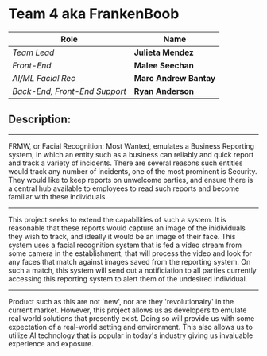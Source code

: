 # Team 4 aka FrankenBoob

Role | Name
---|---
*Team Lead*| **Julieta Mendez**
*Front-End*| **Malee Seechan**
*AI/ML Facial Rec*| **Marc Andrew Bantay**
*Back-End, Front-End Support*| **Ryan Anderson**
 
  
## Description: 
  <hr>  
FRMW, or Facial Recognition: Most Wanted, emulates a Business Reporting system, in which an entity such as a business can reliably and quick report and track a variety of incidents. There are several reasons such entities would track any number of incidents, one of the most prominent is Security. They would like to keep reports on unwelcome parties, and ensure there is a central hub available to employees to read such reports and become familiar with these individuals   
  <hr>  
This project seeks to extend the capabilities of such a system. It is reasonable that these reports would capture an image of the inidividuals they wish to track, and ideally it would be an image of their face. This system uses a facial recognition system that is fed a video stream from some camera in the establishment, that will process the video and look for any faces that match against images saved from the reporting system. On such a match, this system will send out a notificiation to all parties currently accessing this reporting system to alert them of the undesired individual.  

  <hr>  
Product such as this are not 'new', nor are they 'revolutionairy' in the current market. However, this project allows us as developers to emulate real world solutions that presently exist. Doing so will provide us with some expectation of a real-world setting and environment. This also allows us to utilize AI technology that is popular in today's industry giving us invaluable experience and exposure.  
  


